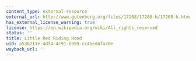 ```yaml
---
content_type: external-resource
external_url: http://www.gutenberg.org/files/17208/17208-h/17208-h.htm#LITTLE_RED_RIDING-HOOD
has_external_license_warning: true
license: https://en.wikipedia.org/wiki/All_rights_reserved
status: ''
title: Little Red Riding Hood
uid: a536211e-4df4-4c91-b959-cc45ed4fa70e
wayback_url: ''
---
```

